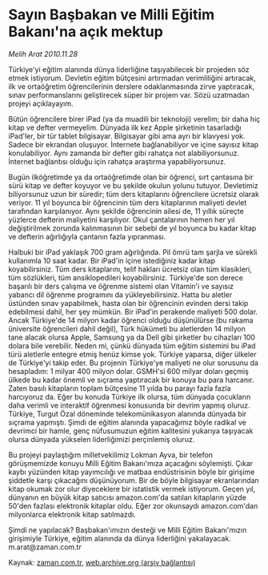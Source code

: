 # Sayın Başbakan  ve Milli Eğitim Bakanı'na açık  mektup

*Melih Arat 2010.11.28*

<td class="columnist-detail">
<p>Türkiye'yi eğitim alanında dünya liderliğine taşıyabilecek bir projeden söz etmek istiyorum. Devletin eğitim bütçesini artırmadan verimliliğini artıracak, ilk ve ortaöğretim öğrencilerinin derslere odaklanmasında zirve yaptıracak, sınav performanslarını geliştirecek süper bir projem var. Sözü uzatmadan projeyi açıklayayım.</p>
<p><p>Bütün öğrencilere birer iPad (ya da muadili bir teknoloji) verelim; bir daha hiç kitap ve defter vermeyelim. Dünyada ilk kez Apple şirketinin tasarladığı iPad'ler, bir tür tablet bilgisayar. Bilgisayar gibi ama ayrı bir klavyesi yok. Sadece bir ekrandan oluşuyor. İnternete bağlanabiliyor ve içine sayısız kitap konulabiliyor. Aynı zamanda bir defter gibi rahatça not alabiliyorsunuz. İnternet bağlantısı olduğu için rahatça araştırma yapabiliyorsunuz.
<p> Bugün ilköğretimde ya da ortaöğretimde olan bir öğrenci, sırt çantasına bir sürü kitap ve defter koyuyor ve bu şekilde okulun yolunu tutuyor. Devletimiz biliyorsunuz uzun bir süredir; tüm ders kitaplarını öğrencilere ücretsiz olarak veriyor. 11 yıl boyunca bir öğrencinin tüm ders kitaplarının maliyeti devlet tarafından karşılanıyor. Aynı şekilde öğrencinin ailesi de, 11 yıllık süreçte yüzlerce defterin maliyetini karşılıyor. Okul çantalarının hemen her yıl değiştirilmek zorunda kalınmasının bir sebebi de yıl boyunca bu kadar kitap ve defterin ağırlığıyla çantanın fazla yıpranması.
<p> Halbuki bir iPad yaklaşık 700 gram ağırlığında. Pil ömrü tam şarjla ve sürekli kullanımla 10 saat kadar. Bir iPad'in içine istediğiniz kadar kitap koyabilirsiniz. Tüm ders kitaplarını, telif hakları ücretsiz olan tüm klasikleri, tüm sözlükleri, tüm ansiklopedileri koyabilirsiniz. Türkiye'de son derece başarılı bir ders çalışma ve öğrenme sistemi olan Vitamin'i ve sayısız yabancı dil öğrenme programını da yükleyebilirsiniz. Hatta bu aletler üstünden sınav yapabilmek, hasta olan bir öğrencinin evinden dersi takip edebilmesi dahil, her şey mümkün. Bir iPad'in perakende maliyeti 500 dolar. Ancak Türkiye'de 14 milyon kadar öğrenci olduğu düşünülürse (bu rakama üniversite öğrencileri dahil değil), Türk hükümeti bu aletlerden 14 milyon tane alacak olursa Apple, Samsung ya da Dell gibi şirketler bu cihazları 100 dolara bile verebilir. Neden mi, çünkü dünyada tüm eğitim sistemini bu iPad türü aletlerle entegre etmiş henüz kimse yok. Türkiye yaparsa, diğer ülkeler de Türkiye'yi takip eder. Bu projenin Türkiye'ye maliyeti ne olur sorusunu da hesapladım: 1 milyar 400 milyon dolar. GSMH'si 600 milyar doları geçmiş ülkede bu kadar önemli ve sıçrama yaptıracak bir konuya bu para harcanır. Zaten basılı kitapların toplam bütçesine 11 yılda bu parayı fazla fazla harcıyoruz da. Eğer bu konuda Türkiye ilk olursa, tüm dünyada çocukların daha verimli ve interaktif öğrenmesi konusunda bir devrim yapmış oluruz. Türkiye, Turgut Özal döneminde telekomünikasyon alanında dünyada bir sıçrama yapmıştı. Şimdi de eğitim alanında yapacağımız böyle radikal ve devrimci bir hamle, genç nüfusumuzun eğitim kalitesini yukarıya taşıyacak olursa dünyada yükselen liderliğimizi perçinlemiş oluruz.
<p> Bu projeyi paylaştığım milletvekilimiz Lokman Ayva, bir telefon görüşmemizde konuyu Milli Eğitim Bakanı'mıza açacağını söylemişti. Çıkar kaybı yüzünden kitap yayımcılığı ve matbaa endüstrisinin böyle bir girişime şiddetle karşı çıkacağını düşünüyorum. Bir de böyle bilgisayar ekranlarından kitap okumak zor olur diyeceklere bir istatistik vermek istiyorum. Geçen yıl, dünyanın en büyük kitap satıcısı amazon.com'da satılan kitapların yüzde 50'den fazlası elektronik kitaplar oldu. Eğer zor okunsaydı amazon.com'dan milyonlarca elektronik kitap satılmazdı.
<p> Şimdi ne yapılacak? Başbakan'ımızın desteği ve Milli Eğitim Bakanı'mızın girişimiyle Türkiye, eğitim alanında da dünya liderliğini yakalayacak. m.arat@zaman.com.tr</p>
<a href="http://web.archive.org/web/20101209175313/mailto:m.arat@zaman.com.tr">
</a></p></p></p></p></p></td>

Kaynak: [zaman.com.tr](http://zaman.com.tr/yazar.do?yazino=1057902), [web.archive.org (arşiv bağlantısı)](http://web.archive.org/web/20101209175313/http://www.zaman.com.tr:80/yazar.do?yazino=1057902)
